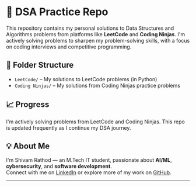 # 🧠 DSA Practice Repo

This repository contains my personal solutions to Data Structures and Algorithms problems from platforms like **LeetCode** and **Coding Ninjas**. I'm actively solving problems to sharpen my problem-solving skills, with a focus on coding interviews and competitive programming.

## 📂 Folder Structure

- `LeetCode/` – My solutions to LeetCode problems (in Python)
- `Coding Ninjas/` – My solutions from Coding Ninjas practice problems

## 📈 Progress

I'm actively solving problems from LeetCode and Coding Ninjas. This repo is updated frequently as I continue my DSA journey.

## 💡 About Me

I'm Shivam Rathod — an M.Tech IT student, passionate about **AI/ML**, **cybersecurity**, and **software development**.  
Connect with me on [LinkedIn](https://www.linkedin.com/in/shivamrathod021) or explore more of my work on [GitHub](https://github.com/shivamr021).

---
